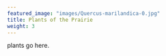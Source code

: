 ```yaml
---
featured_image: "images/Quercus-marilandica-0.jpg"
title: Plants of the Prairie 
weight: 3
---
```


plants go here.


